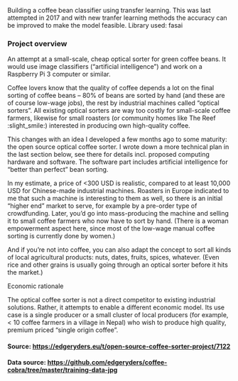 Building a coffee bean classifier using transfer learning. This was last attempted in 2017 and with new tranfer learning methods the accuracy can be improved to make the model feasible. Library used: fasai

### Project overview
An attempt at a small-scale, cheap optical sorter for green coffee beans. It would use image classifiers (“artificial intelligence”) and work on a Raspberry Pi 3 computer or similar.

Coffee lovers know that the quality of coffee depends a lot on the final sorting of coffee beans – 80% of beans are sorted by hand (and these are of course low-wage jobs), the rest by industrial machines called “optical sorters”. All existing optical sorters are way too costly for small-scale coffee farmers, likewise for small roasters (or community homes like The Reef :slight_smile:) interested in producing own high-quality coffee.

This changes with an idea I developed a few months ago to some maturity: the open source optical coffee sorter. I wrote down a more technical plan in the last section below, see there for details incl. proposed computing hardware and software. The software part includes artificial intelligence for “better than perfect” bean sorting.

In my estimate, a price of <300 USD is realistic, compared to at least 10,000 USD for Chinese-made industrial machines. Roasters in Europe indicated to me that such a machine is interesting to them as well, so there is an initial “higher end” market to serve, for example by a pre-order type of crowdfunding. Later, you’d go into mass-producing the machine and selling it to small coffee farmers who now have to sort by hand. (There is a woman empowerment aspect here, since most of the low-wage manual coffee sorting is currently done by women.)

And if you’re not into coffee, you can also adapt the concept to sort all kinds of local agricultural products: nuts, dates, fruits, spices, whatever. (Even rice and other grains is usually going through an optical sorter before it hits the market.)

Economic rationale

The optical coffee sorter is not a direct competitor to existing industrial solutions. Rather, it attempts to enable a different economic model. Its use case is a single producer or a small cluster of local producers (for example, < 10 coffee farmers in a village in Nepal) who wish to produce high quality, premium priced “single origin coffee”.

#### Source: https://edgeryders.eu/t/open-source-coffee-sorter-project/7122
#### Data source: https://github.com/edgeryders/coffee-cobra/tree/master/training-data-jpg